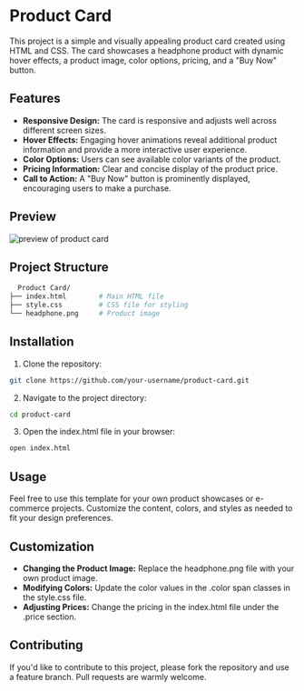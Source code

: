 # Product Card

This project is a simple and visually appealing product card created using HTML and CSS. The card showcases a headphone product with dynamic hover effects, a product image, color options, pricing, and a "Buy Now" button.

## Features

- **Responsive Design:** The card is responsive and adjusts well across different screen sizes.
- **Hover Effects:** Engaging hover animations reveal additional product information and provide a more interactive user experience.
- **Color Options:** Users can see available color variants of the product.
- **Pricing Information:** Clear and concise display of the product price.
- **Call to Action:** A "Buy Now" button is prominently displayed, encouraging users to make a purchase.

## Preview
![preview of product card](https://github.com/user-attachments/assets/694b0862-fc6a-4189-9a55-c56b46c930bb)

## Project Structure

```bash
  Product Card/
├── index.html        # Main HTML file
├── style.css         # CSS file for styling
└── headphone.png     # Product image
```

## Installation
1. Clone the repository:
```bash
git clone https://github.com/your-username/product-card.git
```
2. Navigate to the project directory:
```bash
cd product-card
```
3. Open the index.html file in your browser:
```bash
open index.html
```
## Usage
Feel free to use this template for your own product showcases or e-commerce projects. Customize the content, colors, and styles as needed to fit your design preferences.

## Customization
- **Changing the Product Image:** Replace the headphone.png file with your own product image.
- **Modifying Colors:** Update the color values in the .color span classes in the style.css file.
- **Adjusting Prices:** Change the pricing in the index.html file under the .price section.

## Contributing
If you'd like to contribute to this project, please fork the repository and use a feature branch. Pull requests are warmly welcome.
